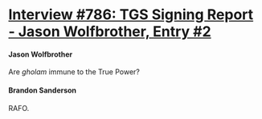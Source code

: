 # [Interview #786: TGS Signing Report - Jason Wolfbrother, Entry #2](https://www.theoryland.com/intvmain.php?i=786#2)

#### Jason Wolfbrother

Are
*gholam*
immune to the True Power?

#### Brandon Sanderson

RAFO.

